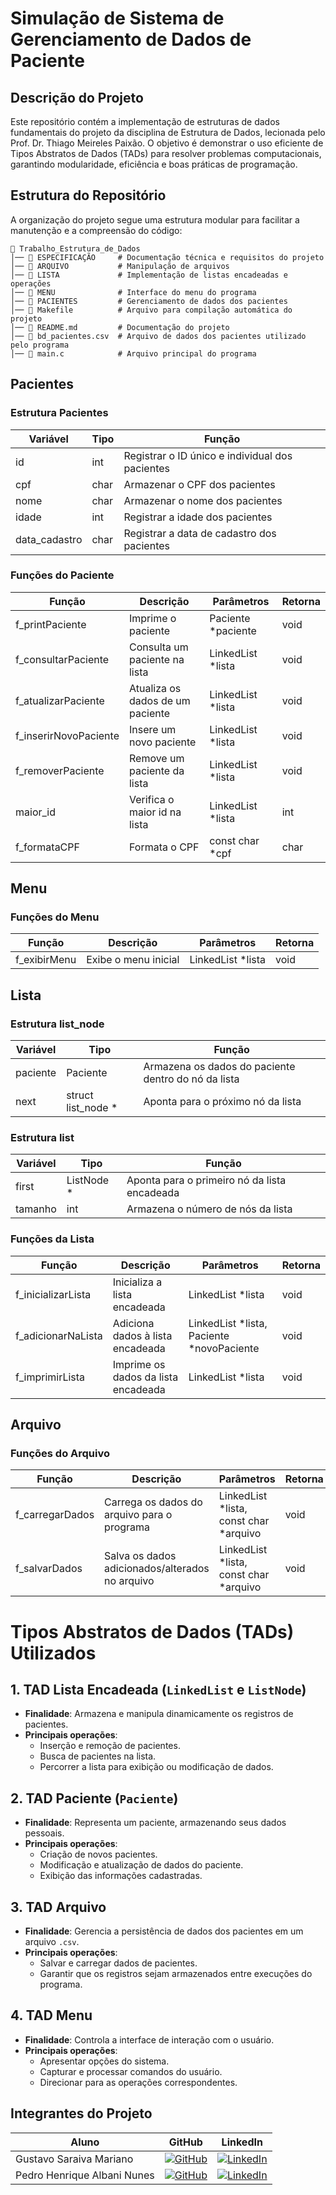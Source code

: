 # **Simulação de Sistema de Gerenciamento de Dados de Paciente**

## **Descrição do Projeto**
Este repositório contém a implementação de estruturas de dados fundamentais do projeto da disciplina de Estrutura de Dados, lecionada pelo Prof. Dr. Thiago Meireles Paixão. O objetivo é demonstrar o uso eficiente de Tipos Abstratos de Dados (TADs) para resolver problemas computacionais, garantindo modularidade, eficiência e boas práticas de programação.

## **Estrutura do Repositório**
A organização do projeto segue uma estrutura modular para facilitar a manutenção e a compreensão do código:

```
📂 Trabalho_Estrutura_de_Dados
│── 📂 ESPECIFICAÇÃO     # Documentação técnica e requisitos do projeto  
│── 📂 ARQUIVO           # Manipulação de arquivos  
│── 📂 LISTA             # Implementação de listas encadeadas e operações  
│── 📂 MENU              # Interface do menu do programa  
│── 📂 PACIENTES         # Gerenciamento de dados dos pacientes  
│── 📜 Makefile          # Arquivo para compilação automática do projeto  
│── 📜 README.md         # Documentação do projeto  
│── 📜 bd_pacientes.csv  # Arquivo de dados dos pacientes utilizado pelo programa  
│── 📜 main.c            # Arquivo principal do programa  
```

## **Pacientes**

### **Estrutura Pacientes**
| Variável | Tipo  | Função |
|----------|------|--------|
| id  | int | Registrar o ID único e individual dos pacientes |
| cpf | char | Armazenar o CPF dos pacientes |
| nome | char | Armazenar o nome dos pacientes |
| idade | int | Registrar a idade dos pacientes |
| data_cadastro | char | Registrar a data de cadastro dos pacientes |

### **Funções do Paciente**
| Função | Descrição | Parâmetros | Retorna |
|--------|----------|------------|---------|
| f_printPaciente | Imprime o paciente | Paciente *paciente | void |
| f_consultarPaciente | Consulta um paciente na lista | LinkedList *lista | void |
| f_atualizarPaciente | Atualiza os dados de um paciente | LinkedList *lista | void |
| f_inserirNovoPaciente | Insere um novo paciente | LinkedList *lista | void |
| f_removerPaciente | Remove um paciente da lista | LinkedList *lista | void |
| maior_id | Verifica o maior id na lista | LinkedList *lista | int |
| f_formataCPF | Formata o CPF | const char *cpf | char |

## **Menu**
### **Funções do Menu**
| Função | Descrição | Parâmetros | Retorna |
|--------|----------|------------|---------|
| f_exibirMenu | Exibe o menu inicial | LinkedList *lista | void |

## **Lista**
### **Estrutura list_node**
| Variável | Tipo | Função |
|----------|------|--------|
| paciente | Paciente | Armazena os dados do paciente dentro do nó da lista |
| next | struct list_node * | Aponta para o próximo nó da lista |

### **Estrutura list**
| Variável | Tipo | Função |
|----------|------|--------|
| first | ListNode * | Aponta para o primeiro nó da lista encadeada |
| tamanho | int | Armazena o número de nós da lista |

### **Funções da Lista**
| Função | Descrição | Parâmetros | Retorna |
|--------|----------|------------|---------|
| f_inicializarLista | Inicializa a lista encadeada | LinkedList *lista | void |
| f_adicionarNaLista | Adiciona dados à lista encadeada | LinkedList *lista, Paciente *novoPaciente | void |
| f_imprimirLista | Imprime os dados da lista encadeada | LinkedList *lista | void |

## **Arquivo**
### **Funções do Arquivo**
| Função | Descrição | Parâmetros | Retorna |
|--------|----------|------------|---------|
| f_carregarDados | Carrega os dados do arquivo para o programa | LinkedList *lista, const char *arquivo | void |
| f_salvarDados | Salva os dados adicionados/alterados no arquivo | LinkedList *lista, const char *arquivo | void |

# **Tipos Abstratos de Dados (TADs) Utilizados**

## **1. TAD Lista Encadeada (`LinkedList` e `ListNode`)**
- **Finalidade**: Armazena e manipula dinamicamente os registros de pacientes.
- **Principais operações**:
  - Inserção e remoção de pacientes.
  - Busca de pacientes na lista.
  - Percorrer a lista para exibição ou modificação de dados.

## **2. TAD Paciente (`Paciente`)**
- **Finalidade**: Representa um paciente, armazenando seus dados pessoais.
- **Principais operações**:
  - Criação de novos pacientes.
  - Modificação e atualização de dados do paciente.
  - Exibição das informações cadastradas.

## **3. TAD Arquivo**
- **Finalidade**: Gerencia a persistência de dados dos pacientes em um arquivo `.csv`.
- **Principais operações**:
  - Salvar e carregar dados de pacientes.
  - Garantir que os registros sejam armazenados entre execuções do programa.

## **4. TAD Menu**
- **Finalidade**: Controla a interface de interação com o usuário.
- **Principais operações**:
  - Apresentar opções do sistema.
  - Capturar e processar comandos do usuário.
  - Direcionar para as operações correspondentes.

## **Integrantes do Projeto**

| Aluno | GitHub | LinkedIn |
|-------|--------|----------|
| Gustavo Saraiva Mariano | [![GitHub](https://img.shields.io/badge/github-black?style=for-the-badge&logo=github)](https://github.com/saraivagustavo) | [![LinkedIn](https://img.shields.io/badge/linkedin-blue?style=for-the-badge&logo=linkedin)](https://www.linkedin.com/in/gustavo-saraiva-mariano/) |
| Pedro Henrique Albani Nunes | [![GitHub](https://img.shields.io/badge/github-black?style=for-the-badge&logo=github)](https://github.com/PedroAlbaniNunes) | [![LinkedIn](https://img.shields.io/badge/linkedin-blue?style=for-the-badge&logo=linkedin)](https://www.linkedin.com/in/pedro-henrique-albani-nunes-33a729270/) |
